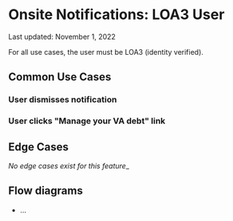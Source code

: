 # Onsite Notifications: LOA3 User
Last updated: November 1, 2022

For all use cases, the user must be LOA3 (identity verified).

## Common Use Cases

### User dismisses notification


### User clicks "Manage your VA debt" link

## Edge Cases
_No edge cases exist for this feature__

## Flow diagrams
- ...
